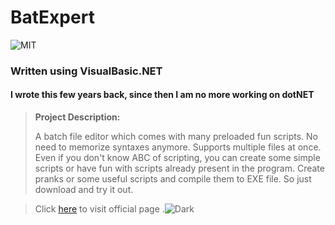 # BatExpert   

![MIT](https://img.shields.io/badge/license-MIT-brightgreen)

### Written using VisualBasic.NET


#### I wrote this few years back, since then I am no more working on dotNET

> __Project Description:__
>
>A batch file editor which comes with many preloaded fun scripts. No need to memorize syntaxes anymore. Supports multiple files at once.
>Even if you don't know ABC of scripting, you can create some simple scripts or have fun with scripts already present in the program.
>Create pranks or some useful scripts and compile them to EXE file. So just download and try it out.


>Click [here](http://darkstars.coffeecup.com) to visit official page
.![Dark](http://darkstars.coffeecup.com/img/Darkstars.png)
